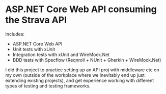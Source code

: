 # ASP.NET Core Web API consuming the Strava API

Includes:
- ASP.NET Core Web API
- Unit tests with xUnit
- Integration tests with xUnit and WireMock.Net
- BDD tests with Specflow (Reqnroll + NUnit + Gherkin + WireMock.Net)

I did this project to practice setting up an API proj with middleware etc on my own (outside of the workplace where we inevitably end up just extending existing projects), and get experience working with different types of testing and testing frameworks.